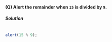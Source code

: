 #### (Q) Alert the remainder when `15` is divided by `9`.

<h5> Solution </h5>

```javascript

alert(15 % 9);

```